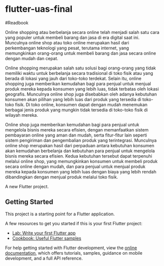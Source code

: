 # flutter-uas-final

#Readbook

Online shopping atau berbelanja secara online telah menjadi salah satu cara yang populer untuk membeli barang dan jasa di era digital saat ini. Munculnya online shop atau toko online merupakan hasil dari perkembangan teknologi yang pesat, terutama internet, yang memungkinkan orang-orang untuk membeli barang dan jasa secara online dengan mudah dan cepat.

Online shopping merupakan salah satu solusi bagi orang-orang yang tidak memiliki waktu untuk berbelanja secara tradisional di toko fisik atau yang berada di lokasi yang jauh dari toko-toko terdekat. Selain itu, online shopping juga memberikan kemudahan bagi para penjual untuk menjual produk mereka kepada konsumen yang lebih luas, tidak terbatas oleh lokasi geografis.
Munculnya online shop juga disebabkan oleh adanya kebutuhan konsumen akan pilihan yang lebih luas dari produk yang tersedia di toko-toko fisik. Di toko online, konsumen dapat dengan mudah menemukan berbagai jenis produk yang mungkin tidak tersedia di toko-toko fisik di wilayah mereka.

Online shop juga memberikan kemudahan bagi para penjual untuk mengelola bisnis mereka secara efisien, dengan memanfaatkan sistem pembayaran online yang aman dan mudah, serta fitur-fitur lain seperti sistem pengiriman dan pengembalian produk yang terintegrasi.
Munculnya online shop merupakan hasil dari perpaduan antara kebutuhan konsumen akan kemudahan berbelanja dan kebutuhan para penjual untuk mengelola bisnis mereka secara efisien. Kedua kebutuhan tersebut dapat terpenuhi melalui online shop, yang memungkinkan konsumen untuk membeli produk secara online dengan mudah, dan para penjual untuk menjual produk mereka kepada konsumen yang lebih luas dengan biaya yang lebih rendah dibandingkan dengan menjual produk melalui toko fisik.


A new Flutter project.

## Getting Started

This project is a starting point for a Flutter application.

A few resources to get you started if this is your first Flutter project:

- [Lab: Write your first Flutter app](https://docs.flutter.dev/get-started/codelab)
- [Cookbook: Useful Flutter samples](https://docs.flutter.dev/cookbook)

For help getting started with Flutter development, view the
[online documentation](https://docs.flutter.dev/), which offers tutorials,
samples, guidance on mobile development, and a full API reference.
